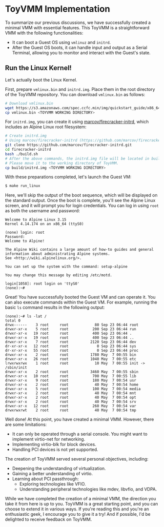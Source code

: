 # ToyVMM Implementation

To summarize our previous discussions, we have successfully created a minimal VMM with essential features. This ToyVMM is a straightforward VMM with the following functionalities:

- It can boot a Guest OS using `vmlinuz` and `initrd`.
- After the Guest OS boots, it can handle input and output as a Serial Terminal, allowing you to monitor and interact with the Guest's state.

## Run the Linux Kernel!

Let's actually boot the Linux Kernel.

First, prepare `vmlinux.bin` and `initrd.img`. Place them in the root directory of the ToyVMM repository. You can download `vmlinux.bin` as follows:

```bash
# Download vmlinux.bin
wget https://s3.amazonaws.com/spec.ccfc.min/img/quickstart_guide/x86_64/kernels/vmlinux.bin
cp vmlinux.bin <TOYVMM WORKING DIRECTORY>
```

For `initrd.img`, you can create it using [marcov/firecracker-initrd](https://github.com/marcov/firecracker-initrd), which includes an Alpine Linux root filesystem:

```bash
# Create initrd.img
# Using marcov/firecracker-initrd (https://github.com/marcov/firecracker-initrd)
git clone https://github.com/marcov/firecracker-initrd.git
cd firecracker-initrd
bash ./build.sh
# After the above commands, the initrd.img file will be located in build/initrd.img.
# Please move it to the working directory of ToyVMM.
cp build/initrd.img <TOYVMM WORKING DIRECTORY>
```

With these preparations completed, let's launch the Guest VM:

```bash
$ make run_linux
```

Here, we'll skip the output of the boot sequence, which will be displayed on the standard output. Once the boot is complete, you'll see the Alpine Linux screen, and it will prompt you for login credentials. You can log in using `root` as both the username and password:

```
Welcome to Alpine Linux 3.15
Kernel 4.14.174 on an x86_64 (ttyS0)

(none) login: root
Password:
Welcome to Alpine!

The Alpine Wiki contains a large amount of how-to guides and general
information about administrating Alpine systems.
See <http://wiki.alpinelinux.org/>.

You can set up the system with the command: setup-alpine

You may change this message by editing /etc/motd.

login[1058]: root login on 'ttyS0'
(none):~#
```

Great! You have successfully booted the Guest VM and can operate it. You can also execute commands within the Guest VM. For example, running the basic `ls` command results in the following output:

```
(none):~# ls -lat /
total 0
drwx------    3 root     root            80 Sep 23 06:44 root
drwxr-xr-x    5 root     root           200 Sep 23 06:44 run
drwxr-xr-x   19 root     root           400 Sep 23 06:44 .
drwxr-xr-x   19 root     root           400 Sep 23 06:44 ..
drwxr-xr-x    7 root     root          2120 Sep 23 06:44 dev
dr-xr-xr-x   12 root     root             0 Sep 23 06:44 sys
dr-xr-xr-x   55 root     root             0 Sep 23 06:44 proc
drwxr-xr-x    2 root     root          1780 May  7 00:55 bin
drwxr-xr-x   26 root     root          1040 May  7 00:55 etc
lrwxrwxrwx    1 root     root            10 May  7 00:55 init -> /sbin/init
drwxr-xr-x    2 root     root          3460 May  7 00:55 sbin
drwxr-xr-x   10 root     root           700 May  7 00:55 lib
drwxr-xr-x    9 root     root           180 May  7 00:54 usr
drwxr-xr-x    2 root     root            40 May  7 00:54 home
drwxr-xr-x    5 root     root           100 May  7 00:54 media
drwxr-xr-x    2 root     root            40 May  7 00:54 mnt
drwxr-xr-x    2 root     root            40 May  7 00:54 opt
drwxr-xr-x    2 root     root            40 May  7 00:54 srv
drwxr-xr-x   12 root     root           260 May  7 00:54 var
drwxrwxrwt    2 root     root            40 May  7 00:54 tmp
```

Well done! At this point, you have created a minimal VMM. However, there are some limitations:

- It can only be operated through a serial console. You might want to implement virtio-net for networking.
- Implementing virtio-blk for block devices.
- Handling PCI devices is not yet supported.

The creation of ToyVMM served several personal objectives, including:

- Deepening the understanding of virtualization.
- Gaining a better understanding of virtio.
- Learning about PCI passthrough:
  - Exploring technologies like VFIO.
  - Understanding peripheral technologies like mdev, libvfio, and VDPA.

While we have completed the creation of a minimal VMM, the direction you take it from here is up to you. ToyVMM is a great starting point, and you can choose to extend it in various ways. If you're reading this and you're an enthusiastic geek, I encourage you to give it a try! And if possible, I'd be delighted to receive feedback on ToyVMM.
